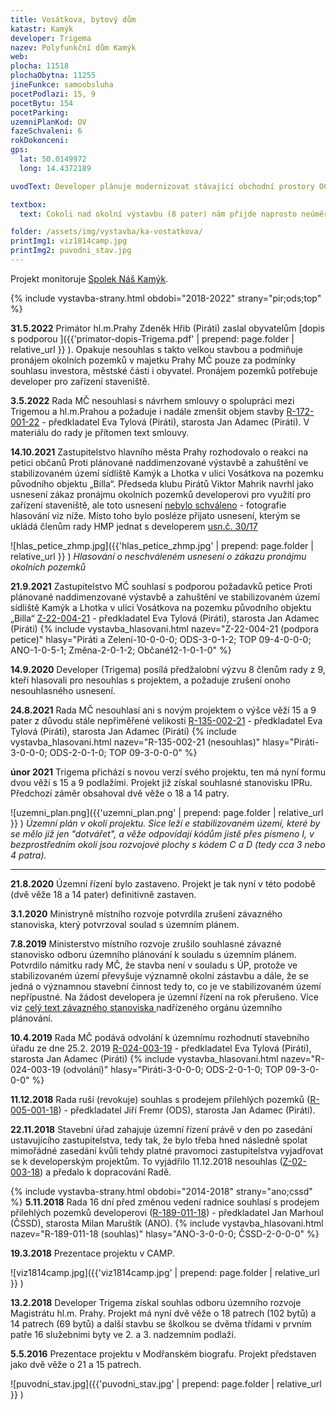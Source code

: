 ```yaml
---
title: Vosátkova, bytový dům
katastr: Kamýk
developer: Trigema
nazev: Polyfunkční dům Kamýk
web:
plocha: 11518 
plochaObytna: 11255
jineFunkce: samoobsluha
pocetPodlazi: 15, 9
pocetBytu: 154
pocetParking:
uzemniPlanKod: OV
fazeSchvaleni: 6
rokDokonceni:
gps:
  lat: 50.0149972
  long: 14.4372189

uvodText: Developer plánuje modernizovat stávající obchodní prostory OC Kamýk se samoobsluhou Billa a přistavit na ně vysoké věže s byty

textbox:
  text: Cokoli nad okolní výstavbu (8 pater) nám přijde naprosto neúměrné. Nový Metropolitní plán na tomto území také počítá s maximálně 8 patry.

folder: /assets/img/vystavba/ka-vostatkova/
printImg1: viz1814camp.jpg
printImg2: puvodni_stav.jpg
---
```


Projekt monitoruje [Spolek Náš Kamýk](https://kamykspolek.cz).

{% include vystavba-strany.html obdobi="2018-2022" strany="pir;ods;top" %}

**31.5.2022** Primátor hl.m.Prahy Zdeněk Hřib (Piráti) zaslal obyvatelům [dopis s podporou ]({{'primator-dopis-Trigema.pdf' | prepend: page.folder | relative_url }} ). Opakuje nesouhlas s takto velkou stavbou a podmiňuje pronájem okolních pozemků v majetku Prahy  MČ pouze za podmínky souhlasu investora, městské části i obyvatel. Pronájem pozemků potřebuje developer pro zařízení staveniště.

**3.5.2022** Rada MČ nesouhlasí s návrhem smlouvy o spolupráci mezi Trigemou a hl.m.Prahou a požaduje i nadále zmenšit objem stavby [R-172-001-22](https://www.praha12.cz/assets/File.ashx?id_org=80112&id_dokumenty=90161) - předkladatel Eva Tylová (Piráti), starosta Jan Adamec (Piráti). V materiálu do rady je přítomen text smlouvy.

**14.10.2021** Zastupitelstvo hlavního města Prahy rozhodovalo o reakci na petici občanů Proti plánované naddimenzované výstavbě a zahuštění ve stabilizovaném území sídliště Kamýk a Lhotka v ulici Vosátkova na pozemku původního objektu „Billa“. Předseda klubu Pirátů Viktor Mahrik navrhl jako usnesení zákaz pronájmu okolních pozemků developerovi pro využití pro zařízení staveniště, ale toto usnesení [nebylo schváleno](https://www.praha.eu/jnp/cz/o_meste/primator_a_volene_organy/zastupitelstvo/vysledky_hlasovani/index.html?periodId=33394&resolutionNumber=&meeting=30&printNumber=&s=1&votingId=55949) - fotografie hlasování viz níže. Místo toho bylo posléze přijato usnesení, kterým se ukládá členům rady HMP jednat s developerem [usn.č. 30/17](http://zastupitelstvo.praha.eu/ina/inagetdocument.aspx?par=040103137145140101124109108078152145140101090088097092097090094078145140101092091096091092097)

![hlas_petice_zhmp.jpg]({{'hlas_petice_zhmp.jpg' | prepend: page.folder | relative_url }} )
_Hlasování o neschváleném usnesení o zákazu pronájmu okolních pozemků_

**21.9.2021** Zastupitelstvo MČ souhlasí s podporou požadavků petice Proti plánované naddimenzované výstavbě a zahuštění ve stabilizovaném území sídliště Kamýk a Lhotka v ulici Vosátkova na pozemku původního objektu „Billa“ [Z-22-004-21](https://www.praha12.cz/assets/File.ashx?id_org=80112&id_dokumenty=85842) - předkladatel Eva Tylová (Piráti), starosta Jan Adamec (Piráti)
{% include vystavba_hlasovani.html nazev="Z-22-004-21 (podpora petice)" hlasy="Piráti a Zelení-10-0-0-0; ODS-3-0-1-2; TOP 09-4-0-0-0; ANO-1-0-5-1; Změna-2-0-1-2; Občané12-1-0-1-0" %}

**14.9.2020** Developer (Trigema) posílá předžalobní výzvu 8 členům rady z 9, kteří hlasovali pro nesouhlas s projektem, a požaduje zrušení onoho nesouhlasného usnesení.

**24.8.2021** Rada MČ nesouhlasí ani s novým projektem o výšce věží 15 a 9 pater z důvodu stále nepřiměřené velikosti [R-135-002-21](https://www.praha12.cz/assets/File.ashx?id_org=80112&id_dokumenty=85390) - předkladatel Eva Tylová (Piráti), starosta Jan Adamec (Piráti)
{% include vystavba_hlasovani.html nazev="R-135-002-21 (nesouhlas)" hlasy="Piráti-3-0-0-0; ODS-2-0-1-0; TOP 09-3-0-0-0" %}

**únor 2021** Trigema přichází s novou verzí svého projektu, ten má nyní formu dvou věží s 15 a 9 podlažími. Projekt již získal souhlasné stanovisku IPRu. Předchozí záměr obsahoval dvě věže o 18 a 14 patry.


![uzemni_plan.png]({{'uzemni_plan.png' | prepend: page.folder | relative_url }} )
_Územní plán v okolí projektu. Sice leží e stabilizovaném území, které by se mělo již jen "dotvářet", a věže odpovídají kódům jistě přes písmeno I, v bezprostředním okolí jsou rozvojové plochy s kódem C a D (tedy cca 3 nebo 4 patra)._

- - -

**21.8.2020** Územní řízení bylo zastaveno. Projekt je tak nyní v této podobě (dvě věže 18 a 14 pater) definitivně zastaven.

**3.1.2020** Ministryně místního rozvoje potvrdila zrušení závazného stanoviska, který potvrzoval soulad s územním plánem.

**7.8.2019** Ministerstvo místního rozvoje zrušilo souhlasné závazné stanovisko odboru územního plánování k souladu s územním plánem. Potvrdilo námitku rady MČ, že stavba není v souladu s ÚP, protože ve stabilizovaném území převyšuje významně okolní zástavbu a dále, že se jedná o významnou stavební činnost tedy to, co je ve stabilizovaném území nepřípustné. Na žádost developera je územní řízení na rok přerušeno. 
Více viz [celý text závazného stanoviska ](http://www.individualniplanovani.cz/wp-content/uploads/2017/09/29684_2019_81_2_ZS_Bytový_dům_Kamýk_signed.pdf) nadřízeného orgánu územního plánování.

**10.4.2019** Rada MČ podává odvolání k územnímu rozhodnutí stavebního úřadu ze dne 25.2. 2019 
[R-024-003-19](https://www.praha12.cz/assets/File.ashx?id_org=80112&id_dokumenty=68733) - předkladatel Eva Tylová (Piráti), starosta Jan Adamec (Piráti)
{% include vystavba_hlasovani.html nazev="R-024-003-19 (odvolání)" hlasy="Piráti-3-0-0-0; ODS-2-0-1-0; TOP 09-3-0-0-0" %}

**11.12.2018** Rada ruší (revokuje) souhlas s prodejem přilehlých pozemků ([R-005-001-18](https://www.praha12.cz/assets/File.ashx?id_org=80112&id_dokumenty=66236)) - předkladatel Jiří Fremr (ODS), starosta Jan Adamec (Piráti).

**22.11.2018** Stavební úřad zahajuje územní řízení právě v den po zasedání ustavujícího zastupitelstva, tedy tak, že bylo třeba hned následně spolat mimořádné zasedání kvůli tehdy platné pravomoci zastupitelstva vyjadřovat se k developerským projektům. To vyjádřilo 11.12.2018 nesouhlas ([Z-02-003-18](https://www.praha12.cz/assets/File.ashx?id_org=80112&id_dokumenty=66383)) a předalo k dopracování Radě.
                                            
{% include vystavba-strany.html obdobi="2014-2018" strany="ano;cssd" %}
**5.11.2018** Rada 16 dní před změnou vedení radnice souhlasí s prodejem přilehlých pozemků developerovi ([R-189-011-18](https://www.praha12.cz/assets/File.ashx?id_org=80112&id_dokumenty=66314)) - předkladatel Jan Marhoul (ČSSD), starosta Milan Maruštík (ANO).
{% include vystavba_hlasovani.html nazev="R-189-011-18 (souhlas)" hlasy="ANO-3-0-0-0; ČSSD-2-0-0-0" %}

**19.3.2018** Prezentace projektu v CAMP.

![viz1814camp.jpg]({{'viz1814camp.jpg' | prepend: page.folder | relative_url }} )

**13.2.2018** Developer Trigema získal souhlas odboru územního rozvoje Magistrátu hl.m. Prahy. Projekt má nyní dvě věže o 18 patrech (102 bytů) a 14 patrech (69 bytů) a další stavbu se školkou se dvěma třídami v prvním patře 16 služebními byty ve 2. a 3. nadzemním podlaží.

**5.5.2016** Prezentace projektu v Modřanském biografu. Projekt představen jako dvě věže o 21 a 15 patrech.

![puvodni_stav.jpg]({{'puvodni_stav.jpg' | prepend: page.folder | relative_url }} )
